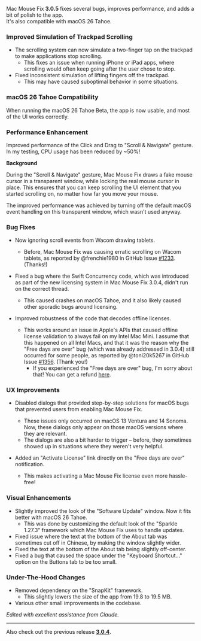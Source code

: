 Mac Mouse Fix **3.0.5** fixes several bugs, improves performance, and adds a bit of polish to the app. \
It's also compatible with macOS 26 Tahoe.

### Improved Simulation of Trackpad Scrolling

- The scrolling system can now simulate a two-finger tap on the trackpad to make applications stop scrolling.
    - This fixes an issue when running iPhone or iPad apps, where scrolling would often keep going after the user chose to stop.
- Fixed inconsistent simulation of lifting fingers off the trackpad.
    - This may have caused suboptimal behavior in some situations.



### macOS 26 Tahoe Compatibility

When running the macOS 26 Tahoe Beta, the app is now usable, and most of the UI works correctly.



### Performance Enhancement

Improved performance of the Click and Drag to "Scroll & Navigate" gesture. \
In my testing, CPU usage has been reduced by ~50%!

**Background**

During the "Scroll & Navigate" gesture, Mac Mouse Fix draws a fake mouse cursor in a transparent window, while locking the real mouse cursor in place. This ensures that you can keep scrolling the UI element that you started scrolling on, no matter how far you move your mouse.

The improved performance was achieved by turning off the default macOS event handling on this transparent window, which wasn't used anyway.





### Bug Fixes

- Now ignoring scroll events from Wacom drawing tablets.
    - Before, Mac Mouse Fix was causing erratic scrolling on Wacom tablets, as reported by @frenchie1980 in GitHub Issue [#1233](https://github.com/noah-nuebling/mac-mouse-fix/issues/1233). (Thanks!)
    
- Fixed a bug where the Swift Concurrency code, which was introduced as part of the new licensing system in Mac Mouse Fix 3.0.4, didn't run on the correct thread.
    - This caused crashes on macOS Tahoe, and it also likely caused other sporadic bugs around licensing.
- Improved robustness of the code that decodes offline licenses.
    - This works around an issue in Apple's APIs that caused offline license validation to always fail on my Intel Mac Mini. I assume that this happened on all Intel Macs, and that it was the reason why the "Free days are over" bug (which was already addressed in 3.0.4) still occurred for some people, as reported by @toni20k5267 in GitHub Issue [#1356](https://github.com/noah-nuebling/mac-mouse-fix/issues/1356). (Thank you!)
        - If you experienced the "Free days are over" bug, I'm sorry about that! You can get a refund [here](https://redirect.macmousefix.com/?target=mmf-apply-for-refund).
     
     

### UX Improvements

- Disabled dialogs that provided step-by-step solutions for macOS bugs that prevented users from enabling Mac Mouse Fix.
    - These issues only occurred on macOS 13 Ventura and 14 Sonoma. Now, these dialogs only appear on those macOS versions where they are relevant. 
    - The dialogs are also a bit harder to trigger – before, they sometimes showed up in situations where they weren't very helpful.
    
- Added an "Activate License" link directly on the "Free days are over" notification. 
    - This makes activating a Mac Mouse Fix license even more hassle-free!

### Visual Enhancements

- Slightly improved the look of the "Software Update" window. Now it fits better with macOS 26 Tahoe. 
    - This was done by customizing the default look of the "Sparkle 1.27.3" framework which Mac Mouse Fix uses to handle updates.
- Fixed issue where the text at the bottom of the About tab was sometimes cut off in Chinese, by making the window slightly wider.
- Fixed the text at the bottom of the About tab being slightly off-center.
- Fixed a bug that caused the space under the "Keyboard Shortcut..." option on the Buttons tab to be too small. 

### Under-The-Hood Changes

- Removed dependency on the "SnapKit" framework.
    - This slightly lowers the size of the app from 19.8 to 19.5 MB.
- Various other small improvements in the codebase.

*Edited with excellent assistance from Claude.*

---

Also check out the previous release [**3.0.4**](https://github.com/noah-nuebling/mac-mouse-fix/releases/tag/3.0.4).